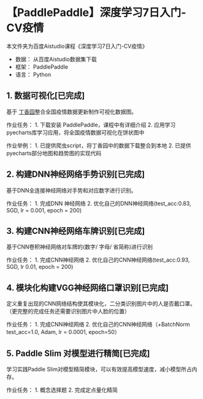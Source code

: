 # 【PaddlePaddle】深度学习7日入门-CV疫情
本文件夹为百度Aistudio课程《深度学习7日入门-CV疫情》

- 数据： 从百度Aistudio数据集下载
- 框架： PaddlePaddle
- 语言： Python

## 1. 数据可视化[已完成]
基于 [丁香园](https://ncov.dxy.cn/ncovh5/view/pneumonia)整合全国疫情数据更新制作可视化数据图。

作业任务：
	1. 下载安装 PaddlePaddle，课程中有详细介绍
	2. 应用学习pyecharts库学习应用，将全国疫情数据可视化在饼状图中

作业举例：
	1. 已提供爬虫script，将丁香园中的数据下载整合到本地
	2. 已提供pyecharts部分地图和趋势图的实现代码
	
## 2. 构建DNN神经网络手势识别[已完成]
基于DNN全连接神经网络对手势和对应数字进行识别。

作业任务：
	1. 完成DNN 神经网络
	2. 优化自己的DNN神经网络(test_acc:0.83, SGD, lr = 0.001, epoch = 200)

## 3. 构建CNN神经网络车牌识别[已完成]
基于CNN卷积神经网络对车牌的(数字/ 字母/ 省简称)进行识别

作业任务：
	1. 完成CNN神经网络
	2. 优化自己的CNN神经网络(test_acc:0.93, SGD, lr 0.01, epoch = 200)

## 4. 模块化构建VGG神经网络口罩识别[已完成]
定义重复出现的CNN网络结构使其模块化，二分类识别图片中的人是否戴口罩。（更完整的完成任务还需要识别图片中人脸的位置）

作业任务：
	1. 完成CNN神经网络
	2. 优化自己的CNN神经网络（+BatchNorm test_acc=1.0, Adam, lr = 0.0001, epoch=50）
## 5. Paddle Slim 对模型进行精简[已完成]
学习实践Paddle Slim对模型精简模块，可以有效提高模型速度，减小模型所占内存。

作业任务：
	1. 概念选择题
	2. 完成定点量化精简
